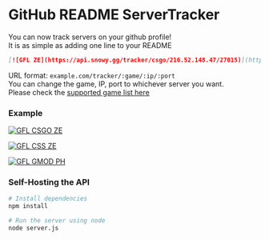 # GitHub README ServerTracker
You can now track servers on your github profile!  
It is as simple as adding one line to your README  
```md
[![GFL ZE](https://api.snowy.gg/tracker/csgo/216.52.148.47/27015)](https://github.com/SnowyGFL/github-readme-servertracker)
```
URL format: `example.com/tracker/:game/:ip/:port`  
You can change the game, IP, port to whichever server you want.    
Please check the [supported game list here](https://github.com/gamedig/node-gamedig#games-list)

### Example
[![GFL CSGO ZE](https://api.snowy.gg/tracker/csgo/216.52.148.47/27015)](https://github.com/SnowyGFL/github-readme-servertracker)

[![GFL CSS ZE](https://api.snowy.gg/tracker/css/92.119.148.14/27015)](https://github.com/SnowyGFL/github-readme-servertracker)

[![GFL GMOD PH](https://api.snowy.gg/tracker/garrysmod/92.119.148.4/27015)](https://github.com/SnowyGFL/github-readme-servertracker)


### Self-Hosting the API
```sh
# Install dependencies
npm install

# Run the server using node
node server.js
```
